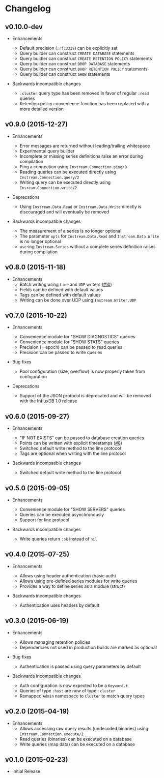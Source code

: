 # Changelog

## v0.10.0-dev

- Enhancements
  - Default precision (`:rfc3339`) can be explicitly set
  - Query builder can construct `CREATE DATABASE` statements
  - Query buidler can construct `CREATE RETENTION POLICY` statements
  - Query builder can construct `DROP DATABASE` statements
  - Query builder can construct `DROP RETENTION POLICY` statements
  - Query builder can construct `SHOW` statements

- Backwards incompatible changes
  - `:cluster` query type has been removed in favor of regular `:read` queries
  - Retention policy convenience function has been replaced with a more detailed version

## v0.9.0 (2015-12-27)

- Enhancements
  - Error messages are returned without leading/trailing whitespace
  - Experimental query builder
  - Incomplete or missing series definitions raise an error during compilation
  - Ping a connection using `Instream.Connection.ping/0`
  - Reading queries can be executed directly using `Instream.Connection.query/2`
  - Writing query can be executed directly using `Insream.Connection.write/2`

- Deprecations
  - Using `Instream.Data.Read` or `Instream.Data.Write` directly is discouraged and will eventually be removed

- Backwards incompatible changes
  - The measurement of a series is no longer optional
  - The parameter `opts` for `Instream.Data.Read` and `Instream.Data.Write` is no longer optional
  - `use`-ing `Instream.Series` without a complete series definition raises during compilation

## v0.8.0 (2015-11-18)

- Enhancements
  - Batch writing using `Line` and `UDP` writers ([#10](https://github.com/mneudert/instream/pull/10))
  - Fields can be defined with default values
  - Tags can be defined with default values
  - Writing can be done over UDP using `Instream.Writer.UDP`

## v0.7.0 (2015-10-22)

- Enhancements
  - Convenience module for "SHOW DIAGNOSTICS" queries
  - Convenience module for "SHOW STATS" queries
  - Precision (= epoch) can be passed to read queries
  - Precision can be passed to write queries

- Bug fixes
  - Pool configuration (size, overflow) is now properly taken from configuration

- Deprecations
  - Support of the JSON protocol is deprecated and will be removed with the InfluxDB 1.0 release

## v0.6.0 (2015-09-27)

- Enhancements
  - "IF NOT EXISTS" can be passed to database creation queries
  - Points can be written with explicit timestamps ([#8](https://github.com/mneudert/instream/pull/8))
  - Switched default write method to the line protocol
  - Tags are optional when writing with the line protocol

- Backwards incompatible changes
  - Switched default write method to the line protocol

## v0.5.0 (2015-09-05)

- Enhancements
  - Convenience module for "SHOW SERVERS" queries
  - Queries can be executed asynchronously
  - Support for line protocol

- Backwards incompatible changes
  - Write queries return `:ok` instead of `nil`

## v0.4.0 (2015-07-25)

- Enhancements
  - Allows using header authentication (basic auth)
  - Allows using pre-defined series modules for write queries
  - Provides a way to define series as a module (struct)

- Backwards incompatible changes
  - Authentication uses headers by default

## v0.3.0 (2015-06-19)

- Enhancements
  - Allows managing retention policies
  - Dependencies not used in production builds are marked as optional

- Bug fixes
  - Authentication is passed using query parameters by default

- Backwards incompatible changes
  - Auth configuration is now expected to be a `Keyword.t`
  - Queries of type `:host` are now of type `:cluster`
  - Remapped `Admin` namespace to `Cluster` to match query types

## v0.2.0 (2015-04-19)

- Enhancements
  - Allows accessing raw query results (undecoded binaries) using `Instream.Connection.execute/2`
  - Read queries (binaries) can be executed on a database
  - Write queries (map data) can be executed on a database

## v0.1.0 (2015-02-23)

- Initial Release
